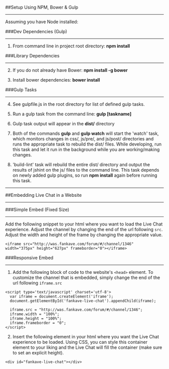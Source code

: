 ##Setup Using NPM, Bower & Gulp
___

Assuming you have Node installed:

###Dev Dependencies (Gulp)
___

1) From command line in project root directory: **npm install**

###Library Dependencies
___

2) If you do not already have Bower: **npm install -g bower**

3) Install bower dependencies: **bower install**

###Gulp Tasks
___

4) See gulpfile.js in the root directory for list of defined gulp tasks.

5) Run a gulp task from the command line: **gulp [taskname]**

6) Gulp task output will appear in the **dist/** directory

7) Both of the commands **gulp** and **gulp watch** will start the 'watch' task, which monitors changes in css/, js/pre/, and js/post/ directories and runs the appropriate task to rebuild the dist/ files. While developing, run this task and let it run in the background while you are working/making changes.

8) 'build-lint' task will rebuild the entire dist/ directory and output the results of jshint on the js/ files to the command line. This task depends on newly added gulp plugins, so run **npm install** again before running this task.
___


##Embedding Live Chat in a Website
___

###Simple Embed (Fixed Size)
___

Add the following snippet to your html where you want to load the Live Chat experience. Adjust the channel by changing the end of the url following `src`. Adjust the width and height of the frame by changing the appropriate value.

`<iframe src="http://was.fankave.com/forum/#/channel/1346" width="375px" height="627px" frameborder="0"></iframe>`


###Responsive Embed
___

1) Add the following block of code to the website's `<head>` element. To customize the channel that is embedded, simply change the end of the url following `iframe.src`

```
<script type='text/javascript' charset='utf-8'>     
  var iframe = document.createElement('iframe');       
  document.getElementById('fankave-live-chat').appendChild(iframe);

  iframe.src = "http://was.fankave.com/forum/#/channel/1346";       
  iframe.width = "100%";
  iframe.height = "100%";
  iframe.frameborder = "0";
</script>
```

2) Insert the following element in your html where you want the Live Chat experience to be loaded. Using CSS, you can style this container element to your liking and the Live Chat will fill the container (make sure to set an explicit height).

`<div id="fankave-live-chat"></div>`

